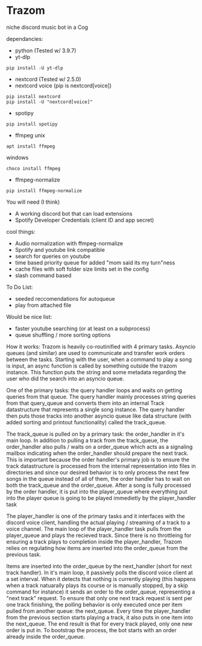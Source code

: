 # Trazom
niche discord music bot in a Cog

dependancies:
 - python (Tested w/ 3.9.7) 
 - yt-dlp
 ```
pip install -U yt-dlp
 ```
 - nextcord (Tested w/ 2.5.0)
 - nextcord voice (pip is nextcord\[voice\])
```
pip install nextcord
pip install -U "nextcord[voice]"
```
 - spotipy
```
pip install spotipy
 ```
 - ffmpeg
unix
```
apt install ffmpeg
 ```
windows
```
choco install ffmpeg
 ```
 - ffmpeg-normalize
 ```
pip install ffmpeg-normalize
 ```

You will need (I think)
 - A working discord bot that can load extensions
 - Spotify Developer Credentials (client ID and app secret)

cool things:
 - Audio normalization with ffmpeg-normalize
 - Spotify and youtube link compatible
 - search for queries on youtube
 - time based priority queue for added "mom said its my turn"ness
 - cache files with soft folder size limits set in the config
 - slash command based

To Do List:
 - seeded reccomendations for autoqueue
 - play from attached file

Would be nice list:
 - faster youtube searching (or at least on a subprocess)
 - queue shuffling / more sorting options

How it works:
Trazom is heavily co-routinified with 4 primary tasks. Asyncio queues (and similar) are used to
communicate and transfer work orders between the tasks. Starting with the user, when a command to play a song is input, an async function is called by something outside the trazom instance. This function puts the string and some metadata regarding the user who did the search into an asyncio queue.

One of the primary tasks: the query handler loops and waits on getting queries from that queue. The query handler mainly processes string queries from that query_queue and converts them into an internal Track datastructure that represents a single song instance. The query handler then puts those tracks into another asyncio queue like data structure (with added sorting and printout functionality) called the track_queue.

The track_queue is pulled on by a primary task: the order_handler in it's main loop. In addition to pulling a track from the track_queue, the order_handler also pulls / waits on a order_queue which acts as a signaling mailbox indicating when the order_handler should prepare the next track. This is important because the order handler's primary job is to ensure the track 
datastructure is processed from the internal representation into files in directories and since our desired behavior is to only process the next few songs in the queue instead of all of them, the order handler has to wait on both the track_queue and the order_queue. After a song is fully processed by the order handler, it is put into the player_queue where everything put into the player queue is going to be played immedietly by the player_handler task

The player_handler is one of the primary tasks and it interfaces with the discord voice client, handling the actual playing / streaming of a track to a voice channel. The main loop of the player_handler task pulls from the player_queue and plays the recieved track. Since there is no throttleing for ensuring a track plays to completion inside the player_handler, Trazom relies on regulating how items are inserted into the order_queue from the previous task.

Items are inserted into the order_queue by the next_handler (short for next track handler). In it's main loop, it passively polls the discord voice client at a set interval. When it detects that nothing is currently playing (this happens when a track natuarally plays its course or is manually stopped, by a skip command for instance) it sends an order to the order_queue, representing a "next track" request. To ensure that only one next track request is sent per one track finishing, the polling behavior is only executed once per item pulled from another queue: the next_queue. Every time the player_handler from the previous section starts playing a track, it also puts in one item into the next_queue. The end result is that for every track played, only one new order is put in. To bootstrap the process, the bot starts with an order already inside the order_queue. 